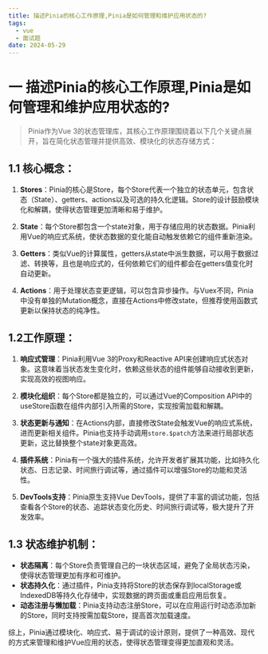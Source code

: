 ```yaml
---
title: 描述Pinia的核心工作原理,Pinia是如何管理和维护应用状态的?
tags:
  - vue
  - 面试题
date: 2024-05-29
---
```

# 一 描述Pinia的核心工作原理,Pinia是如何管理和维护应用状态的?

> Pinia作为Vue 3的状态管理库，其核心工作原理围绕着以下几个关键点展开，旨在简化状态管理并提供高效、模块化的状态存储方式：

## 1.1 核心概念：

1. **Stores**：Pinia的核心是Store，每个Store代表一个独立的状态单元，包含状态（State）、getters、actions以及可选的持久化逻辑。Store的设计鼓励模块化和解耦，使得状态管理更加清晰和易于维护。
    
2. **State**：每个Store都包含一个state对象，用于存储应用的状态数据。Pinia利用Vue的响应式系统，使状态数据的变化能自动触发依赖它的组件重新渲染。
    
3. **Getters**：类似Vue的计算属性，getters从state中派生数据，可以用于数据过滤、转换等，且也是响应式的，任何依赖它们的组件都会在getters值变化时自动更新。
    
4. **Actions**：用于处理状态变更逻辑，可以包含异步操作。与Vuex不同，Pinia中没有单独的Mutation概念，直接在Actions中修改state，但推荐使用函数式更新以保持状态的纯净性。
    

## 1.2工作原理：

1. **响应式管理**：Pinia利用Vue 3的Proxy和Reactive API来创建响应式状态对象。这意味着当状态发生变化时，依赖这些状态的组件能够自动接收到更新，实现高效的视图响应。
    
2. **模块化组织**：每个Store都是独立的，可以通过Vue的Composition API中的useStore函数在组件内部引入所需的Store，实现按需加载和解耦。
    
3. **状态更新与通知**：在Actions内部，直接修改State会触发Vue的响应式系统，进而更新相关组件。Pinia也支持手动调用`store.$patch`方法来进行局部状态更新，这比替换整个state对象更高效。
    
4. **插件系统**：Pinia有一个强大的插件系统，允许开发者扩展其功能，比如持久化状态、日志记录、时间旅行调试等，通过插件可以增强Store的功能和灵活性。
    
5. **DevTools支持**：Pinia原生支持Vue DevTools，提供了丰富的调试功能，包括查看各个Store的状态、追踪状态变化历史、时间旅行调试等，极大提升了开发效率。
    

## 1.3 状态维护机制：

- **状态隔离**：每个Store负责管理自己的一块状态区域，避免了全局状态污染，使得状态管理更加有序和可维护。
- **状态持久化**：通过插件，Pinia支持将Store的状态保存到localStorage或IndexedDB等持久化存储中，实现数据的跨页面或重启应用后恢复。
- **动态注册与懒加载**：Pinia支持动态注册Store，可以在应用运行时动态添加新的Store，同时支持按需加载Store，提高首次加载速度。

综上，Pinia通过模块化、响应式、易于调试的设计原则，提供了一种高效、现代的方式来管理和维护Vue应用的状态，使得状态管理变得更加直观和灵活。

